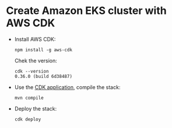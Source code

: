 # Create Amazon EKS cluster with AWS CDK

- Install AWS CDK:

	```
	npm install -g aws-cdk
	```

	Chek the version:

	```
	cdk --version
	0.36.0 (build 6d38487)
	```

- Use the [CDK application](https://github.com/arun-gupta/arun-gupta.github.io/tree/master/cdk-eks/myeks), compile the stack:

	```
	mvn compile
	```

- Deploy the stack:

	```
	cdk deploy
	```